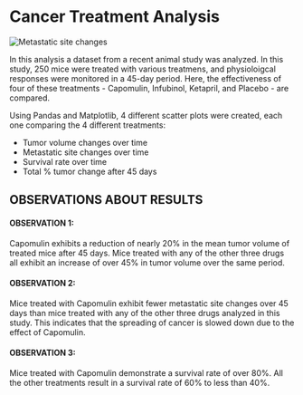 # Cancer Treatment Analysis
![Metastatic site changes](https://github.com/remco-mooij/matplotlib-challenge/blob/master/Pymaceuticals/Images/Metastatic_Site_Changes.png)

In this analysis a dataset from a recent animal study was analyzed. In this study, 250 mice were treated with various treatmens, and physioloigcal responses were monitored in a 45-day period. Here, the effectiveness of four of these treatments - Capomulin, Infubinol, Ketapril, and Placebo - are compared.

Using Pandas and Matplotlib, 4 different scatter plots were created, each one comparing the 4 different treatments:
- Tumor volume changes over time
- Metastatic site changes over time
- Survival rate over time
- Total % tumor change after 45 days

OBSERVATIONS ABOUT RESULTS
-----------------------------

#### OBSERVATION 1:
Capomulin exhibits a reduction of nearly 20% in the mean tumor volume of treated mice after 45 days.
Mice treated with any of the other three drugs all exhibit an increase of over 45% in tumor volume over the same period.

#### OBSERVATION 2:
Mice treated with Capomulin exhibit fewer metastatic site changes over 45 days than mice treated with any of the other three drugs analyzed in this study. This indicates that the spreading of cancer is slowed down due to the effect of Capomulin.

#### OBSERVATION 3:
Mice treated with Capomulin demonstrate a survival rate of over 80%. All the other treatments result in a survival rate of 60% to less than 40%.

